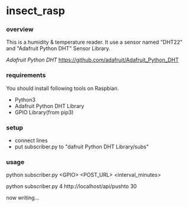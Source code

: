 # insect_rasp

### overview ###
This is  a humidity & temperature reader.  It use a sensor named "DHT22" and "Adafruit Python DHT" Sensor Library.

<em>Adafruit Python DHT</em>
<a target="ada_lef" href="https://github.com/adafruit/Adafruit_Python_DHT">https://github.com/adafruit/Adafruit_Python_DHT</a>

### requirements ###
You should install following tools on Raspbian.
<ul>
    <li>Python3</li>
    <li>Adafruit Python DHT Library </li>
    <li>GPIO Library(from pip3)</li>
</ul>

###  setup ###
<ul type="num">
    <li>connect lines</li>
    <li>put subscriber.py to "dafruit Python DHT Library/subs"</li>
</ul>

###  usage ###

<p>python subscriber.py &lt;GPIO&gt; &lt;POST_URL&gt; &lt;interval_minutes&gt;</p>
<p>python subscriber.py 4 http://localhost/api/pushto 30</p>

<p>now writing...</p>
